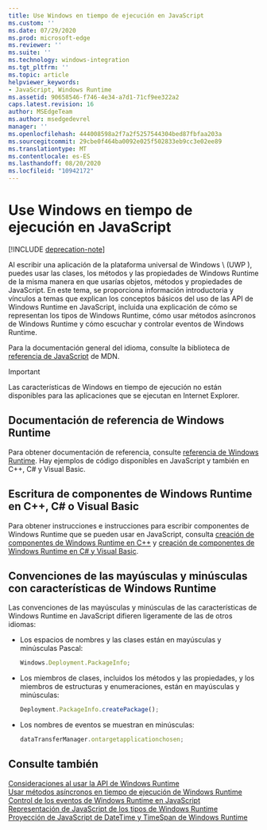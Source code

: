 ```yaml
---
title: Use Windows en tiempo de ejecución en JavaScript
ms.custom: ''
ms.date: 07/29/2020
ms.prod: microsoft-edge
ms.reviewer: ''
ms.suite: ''
ms.technology: windows-integration
ms.tgt_pltfrm: ''
ms.topic: article
helpviewer_keywords:
- JavaScript, Windows Runtime
ms.assetid: 90658546-f746-4e34-a7d1-71cf9ee322a2
caps.latest.revision: 16
author: MSEdgeTeam
ms.author: msedgedevrel
manager: ''
ms.openlocfilehash: 444008598a2f7a2f5257544304bed87fbfaa203a
ms.sourcegitcommit: 29cbe0f464ba0092e025f502833eb9cc3e02ee89
ms.translationtype: MT
ms.contentlocale: es-ES
ms.lasthandoff: 08/20/2020
ms.locfileid: "10942172"
---
```

# Use Windows en tiempo de ejecución en JavaScript  

[!INCLUDE [deprecation-note](../includes/legacy-edge-note.md)]  

Al escribir una aplicación de la plataforma universal de Windows \ (UWP \), puedes usar las clases, los métodos y las propiedades de Windows Runtime de la misma manera en que usarías objetos, métodos y propiedades de JavaScript.  En este tema, se proporciona información introductoria y vínculos a temas que explican los conceptos básicos del uso de las API de Windows Runtime en JavaScript, incluida una explicación de cómo se representan los tipos de Windows Runtime, cómo usar métodos asíncronos de Windows Runtime y cómo escuchar y controlar eventos de Windows Runtime.  

Para la documentación general del idioma, consulte la biblioteca de [referencia de JavaScript][MDNJavascriptReference] de MDN.  

> [!IMPORTANT]
> Las características de Windows en tiempo de ejecución no están disponibles para las aplicaciones que se ejecutan en Internet Explorer.  

## Documentación de referencia de Windows Runtime  

Para obtener documentación de referencia, consulte [referencia de Windows Runtime][UwpApiIndex].  Hay ejemplos de código disponibles en JavaScript y también en C++, C# y Visual Basic.  

## Escritura de componentes de Windows Runtime en C++, C# o Visual Basic  

Para obtener instrucciones e instrucciones para escribir componentes de Windows Runtime que se pueden usar en JavaScript, consulta [creación de componentes de Windows Runtime en C++][WindowsUwpWinrtCpp] y [creación de componentes de Windows Runtime en C# y Visual Basic][WindowsUwpWinrtCsharpVb].  

## Convenciones de las mayúsculas y minúsculas con características de Windows Runtime  

Las convenciones de las mayúsculas y minúsculas de las características de Windows Runtime en JavaScript difieren ligeramente de las de otros idiomas:  

*   Los espacios de nombres y las clases están en mayúsculas y minúsculas Pascal:  
    
    ```javascript
    Windows.Deployment.PackageInfo;
    ```  
    
*   Los miembros de clases, incluidos los métodos y las propiedades, y los miembros de estructuras y enumeraciones, están en mayúsculas y minúsculas:  
    
    ```javascript
    Deployment.PackageInfo.createPackage();
    ```  
    
*   Los nombres de eventos se muestran en minúsculas:  
    
    ```javascript
    dataTransferManager.ontargetapplicationchosen;
    ```  

## Consulte también  

[Consideraciones al usar la API de Windows Runtime][WindowsRuntimeConsiderationsApi]  
[Usar métodos asíncronos en tiempo de ejecución de Windows Runtime][WindowsRuntimeAsynchronousMethods]   
[Control de los eventos de Windows Runtime en JavaScript][WindowsRuntimeEventsJavascript]   
[Representación de JavaScript de los tipos de Windows Runtime][WindowsRuntimeJavascriptTypes]   
[Proyección de JavaScript de DateTime y TimeSpan de Windows Runtime][WindowsRuntimeDatetimeTimespan]  

<!-- links  -->  

[WindowsRuntimeConsiderationsApi]: ./considerations-when-using-the-windows-runtime-api.md "Consideraciones al usar la API de Windows Runtime | Microsoft docs"  
[WindowsRuntimeEventsJavascript]: ./handling-windows-runtime-events-in-javascript.md "Controlar eventos de Windows Runtime en JavaScript | Microsoft docs"  
[WindowsRuntimeJavascriptTypes]: ./javascript-representation-of-windows-runtime-types.md "Representación de JavaScript de tipos de Windows Runtime | Microsoft docs"  
[WindowsRuntimeAsynchronousMethods]: ./using-windows-runtime-asynchronous-methods.md "Uso de métodos asincrónicos de Windows Runtime | Microsoft docs"  
[WindowsRuntimeDatetimeTimespan]: ./windows-runtime-datetime-and-timespan-representations.md "Representaciones DateTime y TimeSpan de Windows Runtime | Microsoft docs"  

[UwpApiIndex]: /uwp/api/index "Espacios de nombres de Windows para UWP | Microsoft docs"  
[WindowsUwpWinrtCpp]: /windows/uwp/winrt-components/creating-windows-runtime-components-in-cpp "Componentes de Windows en tiempo de ejecución con C++/CX | Microsoft docs"  
[WindowsUwpWinrtCsharpVb]: /windows/uwp/winrt-components/creating-windows-runtime-components-in-csharp-and-visual-basic "Componentes de Windows en tiempo de ejecución con C# y Visual Basic | Microsoft docs"  

[MDNJavascriptReference]: https://developer.mozilla.org/docs/Web/JavaScript/Reference "Referencia de JavaScript | MDN"  
